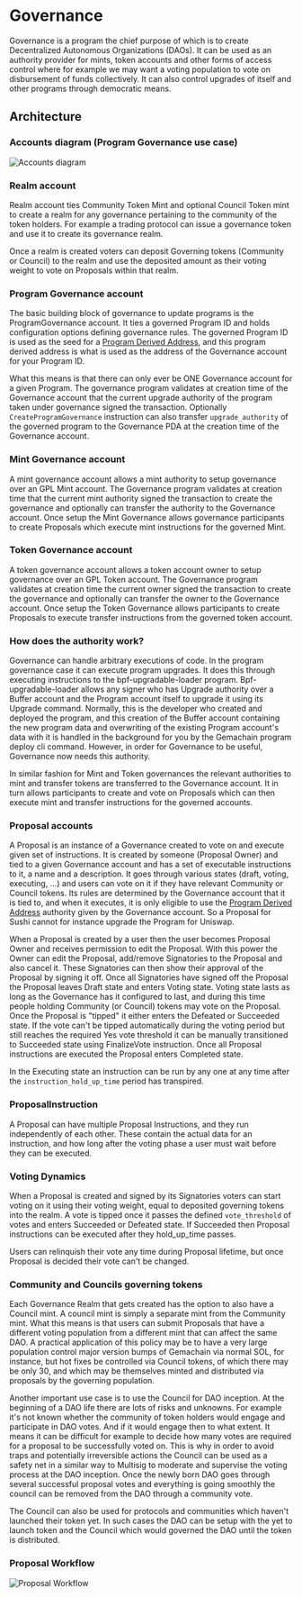 # Governance

Governance is a program the chief purpose of which is to create Decentralized Autonomous Organizations (DAOs).
It can be used as an authority provider for mints, token accounts and other forms of access control where for example
we may want a voting population to vote on disbursement of funds collectively.
It can also control upgrades of itself and other programs through democratic means.

## Architecture

### Accounts diagram (Program Governance use case)

![Accounts diagram](./resources/governance-accounts.jpg)

### Realm account

Realm account ties Community Token Mint and optional Council Token mint to create a realm
for any governance pertaining to the community of the token holders.
For example a trading protocol can issue a governance token and use it to create its governance realm.

Once a realm is created voters can deposit Governing tokens (Community or Council) to the realm and
use the deposited amount as their voting weight to vote on Proposals within that realm.

### Program Governance account

The basic building block of governance to update programs is the ProgramGovernance account.
It ties a governed Program ID and holds configuration options defining governance rules.
The governed Program ID is used as the seed for a [Program Derived Address](https://docs.gemachain.com/developing/programming-model/calling-between-programs#program-derived-addresses),
and this program derived address is what is used as the address of the Governance account for your Program ID.

What this means is that there can only ever be ONE Governance account for a given Program.
The governance program validates at creation time of the Governance account that the current upgrade authority of the program
taken under governance signed the transaction. Optionally `CreateProgramGovernance` instruction can also transfer `upgrade_authority`
of the governed program to the Governance PDA at the creation time of the Governance account.

### Mint Governance account

A mint governance account allows a mint authority to setup governance over an GPL Mint account.
The Governance program validates at creation time that the current mint authority signed the transaction to
create the governance and optionally can transfer the authority to the Governance account.
Once setup the Mint Governance allows governance participants to create Proposals which execute mint instructions for
the governed Mint.

### Token Governance account

A token governance account allows a token account owner to setup governance over an GPL Token account.
The Governance program validates at creation time the current owner signed the transaction to
create the governance and optionally can transfer the owner to the Governance account.
Once setup the Token Governance allows participants to create Proposals to execute transfer instructions
from the governed token account.

### How does the authority work?

Governance can handle arbitrary executions of code. In the program governance case it can execute program upgrades.
It does this through executing instructions to the bpf-upgradable-loader program.
Bpf-upgradable-loader allows any signer who has Upgrade authority over a Buffer account and the Program account itself
to upgrade it using its Upgrade command.
Normally, this is the developer who created and deployed the program, and this creation of the Buffer account containing
the new program data and overwriting of the existing Program account's data with it is handled in the background for you
by the Gemachain program deploy cli command.
However, in order for Governance to be useful, Governance now needs this authority.

In similar fashion for Mint and Token governances the relevant authorities to mint and transfer tokens
are transferred to the Governance account. It in turn allows participants to create and vote on Proposals
which can then execute
mint and transfer instructions for the governed accounts.

### Proposal accounts

A Proposal is an instance of a Governance created to vote on and execute given set of instructions.
It is created by someone (Proposal Owner) and tied to a given Governance account
and has a set of executable instructions to it, a name and a description.
It goes through various states (draft, voting, executing, ...) and users can vote on it
if they have relevant Community or Council tokens.
Its rules are determined by the Governance account that it is tied to, and when it executes,
it is only eligible to use the [Program Derived Address](https://docs.gemachain.com/developing/programming-model/calling-between-programs#program-derived-addresses)
authority given by the Governance account.
So a Proposal for Sushi cannot for instance upgrade the Program for Uniswap.

When a Proposal is created by a user then the user becomes Proposal Owner and receives permission to edit the Proposal.
With this power the Owner can edit the Proposal, add/remove Signatories to the Proposal and also cancel it.
These Signatories can then show their approval of the Proposal by signing it off.
Once all Signatories have signed off the Proposal the Proposal leaves Draft state and enters Voting state.
Voting state lasts as long as the Governance has it configured to last, and during this time
people holding Community (or Council) tokens may vote on the Proposal.
Once the Proposal is "tipped" it either enters the Defeated or Succeeded state. If the vote can't be tipped automatically
during the voting period but still reaches the required Yes vote threshold it can be manually transitioned to Succeeded state
using FinalizeVote instruction.
Once all Proposal instructions are executed the Proposal enters Completed state.

In the Executing state an instruction can be run by any one at any time after the `instruction_hold_up_time` period has
transpired.

### ProposalInstruction

A Proposal can have multiple Proposal Instructions, and they run independently of each other.
These contain the actual data for an instruction, and how long after the voting phase a user must wait before they can
be executed.

### Voting Dynamics

When a Proposal is created and signed by its Signatories voters can start voting on it using their voting weight,
equal to deposited governing tokens into the realm. A vote is tipped once it passes the defined `vote_threshold` of votes
and enters Succeeded or Defeated state. If Succeeded then Proposal instructions can be executed after they hold_up_time passes.

Users can relinquish their vote any time during Proposal lifetime, but once Proposal is decided their vote can't be changed.

### Community and Councils governing tokens

Each Governance Realm that gets created has the option to also have a Council mint.
A council mint is simply a separate mint from the Community mint.
What this means is that users can submit Proposals that have a different voting population from a different mint
that can affect the same DAO. A practical application of this policy may be to have a very large population control
major version bumps of Gemachain via normal SOL, for instance, but hot fixes be controlled via Council tokens,
of which there may be only 30, and which may be themselves minted and distributed via proposals by the governing population.

Another important use case is to use the Council for DAO inception. At the beginning of a DAO life
there are lots of risks and unknowns.
For example it's not known whether the community of token holders would engage and participate in DAO votes.
And if it would engage then to what extent. It means it can be difficult for example to decide how many votes are
required for a proposal to be successfully voted on.
This is why in order to avoid traps and potentially irreversible actions the Council can be used as a safety net
in a similar way to Multisig to moderate and supervise the voting process at the DAO inception.
Once the newly born DAO goes through several successful proposal votes and everything is going smoothly
the council can be removed from the DAO through a community vote.

The Council can also be used for protocols and communities which haven't launched their token yet.
In such cases the DAO can be setup with the yet to launch token and the Council which would governed
the DAO until the token is distributed.

### Proposal Workflow

![Proposal Workflow](./resources/governance-workflow.jpg)
